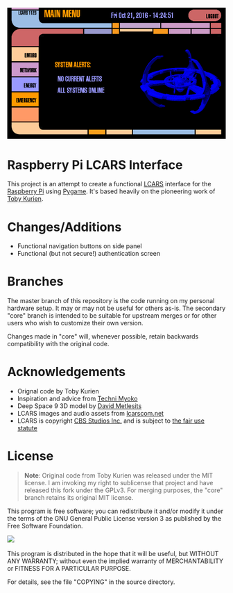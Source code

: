 ![screenshot](screenshot.png)

# Raspberry Pi LCARS Interface
This project is an attempt to create a functional [LCARS](https://en.wikipedia.org/wiki/LCARS) interface for the [Raspberry Pi](https://raspberrypi.org/) using [Pygame](http://www.pygame.org). It's based heavily on the pioneering work of [Toby Kurien](https://tobykurien.com/).

# Changes/Additions
- Functional navigation buttons on side panel
- Functional (but not secure!) authentication screen

# Branches
The master branch of this repository is the code running on my personal hardware setup. It may or may not be useful for others as-is. The secondary "core" branch is intended to be suitable for upstream merges or for other users who wish to customize their own version.

Changes made in "core" will, whenever possible, retain backwards compatibility with the original code.

# Acknowledgements
- Orignal code by Toby Kurien
- Inspiration and advice from [Techni Myoko](https://sites.google.com/site/neotechni/)
- Deep Space 9 3D model by [David Metlesits](http://thefirstfleet.deviantart.com/)
- LCARS images and audio assets from [lcarscom.net](http://www.lcarscom.net)
- LCARS is copyright [CBS Studios Inc.](http://www.cbs.com/) and is subject to [the fair use statute](http://www.lcars.mobi/legal/)

# License
> **Note**: Original code from Toby Kurien was released under the MIT license. I am invoking my right to sublicense that project and have released this fork under the GPLv3. For merging purposes, the "core" branch retains its original MIT license.

This program is free software; you can redistribute it and/or modify it under the terms of the GNU General Public License version 3 as published by the Free Software Foundation.

![](https://www.gnu.org/graphics/gplv3-127x51.png)

This program is distributed in the hope that it will be useful, but WITHOUT ANY WARRANTY; without even the implied warranty of MERCHANTABILITY or FITNESS FOR A PARTICULAR PURPOSE.

For details, see the file "COPYING" in the source directory.
